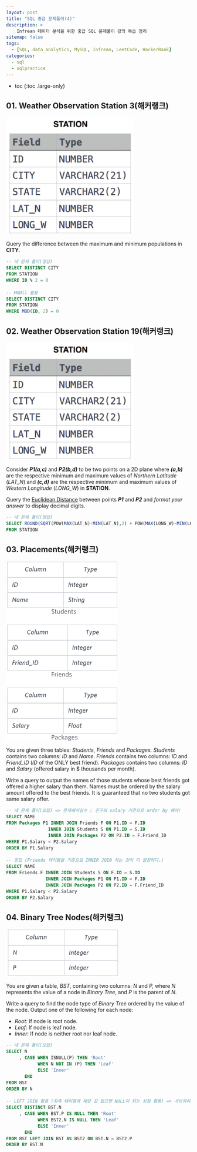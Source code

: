 ```yaml
---
layout: post
title: "SQL 중급 문제풀이(4)"
description: >
    Infrean 데이터 분석을 위한 중급 SQL 문제풀이 강의 복습 정리
sitemap: false
tags:
  - [SQL, data_analytics, MySQL, Infrean, LeetCode, HackerRank]
categories:
  - sql
  - sqlpractice 
---
```


* toc
{:toc .large-only}


## 01. Weather Observation Station 3(해커랭크)

![image-20220413155730325](/assets/md-images/image-20220413155730325.png)



Query the difference between the maximum and minimum populations in **CITY**.



```sql
-- 내 문제 풀이(정답)
SELECT DISTINCT CITY
FROM STATION
WHERE ID % 2 = 0

-- MOD() 활용
SELECT DISTINCT CITY
FROM STATION
WHERE MOD(ID, 2) = 0
```





## 02. Weather Observation Station 19(해커랭크)

![image-20220413155730325](/assets/md-images/image-20220413155730325.png)

Consider ***P1(a,c)*** and ***P2(b,d)*** to be two points on a 2D plane where ***(a,b)*** are the respective minimum and maximum values of *Northern Latitude* (*LAT_N*) and ***(c,d)*** are the respective minimum and maximum values of *Western Longitude* (*LONG_W*) in **STATION**.

Query the [Euclidean Distance](https://en.wikipedia.org/wiki/Euclidean_distance) between points ***P1*** and ***P2*** and *format your answer* to display decimal digits.



```sql
-- 내 문제 풀이(정답)
SELECT ROUND(SQRT(POW(MAX(LAT_N)-MIN(LAT_N),2) + POW(MAX(LONG_W)-MIN(LONG_W),2)),4)
FROM STATION
```





## 03. Placements(해커랭크)

![image-20220420145015434](/assets/md-images/image-20220420145015434.png)

You are given three tables: *Students*, *Friends* and *Packages.* *Students* contains two columns: *ID* and *Name*. *Friends* contains two columns: *ID* and *Friend_ID* (*ID* of the ONLY best friend). *Packages* contains two columns: *ID* and *Salary* (offered salary in $ thousands per month).

Write a query to output the names of those students whose best friends got offered a higher salary than them. Names must be ordered by the salary amount offered to the best friends. It is guaranteed that no two students got same salary offer.

```sql
-- 내 문제 풀이(오답) => 문제해석실수 : 친구의 salary 기준으로 order by 해야!
SELECT NAME
FROM Packages P1 INNER JOIN Friends F ON P1.ID = F.ID
                INNER JOIN Students S ON P1.ID = S.ID
                INNER JOIN Packages P2 ON P2.ID = F.Friend_ID
WHERE P1.Salary < P2.Salary
ORDER BY P1.Salary

-- 정답 (Friends 테이블을 기준으로 INNER JOIN 하는 것이 더 깔끔하다.)
SELECT NAME
FROM Friends F INNER JOIN Students S ON F.ID = S.ID
               INNER JOIN Packages P1 ON P1.ID = F.ID
               INNER JOIN Packages P2 ON P2.ID = F.Friend_ID
WHERE P1.Salary < P2.Salary
ORDER BY P2.Salary
```



## 04. Binary Tree Nodes(해커랭크)

![image-20220420151122509](/assets/md-images/image-20220420151122509.png)

You are given a table, *BST*, containing two columns: *N* and *P,* where *N* represents the value of a node in *Binary Tree*, and *P* is the parent of *N*.

Write a query to find the node type of *Binary Tree* ordered by the value of the node. Output one of the following for each node:

- *Root*: If node is root node.
- *Leaf*: If node is leaf node.
- *Inner*: If node is neither root nor leaf node.

```sql
-- 내 문제 풀이(오답)
SELECT N
     , CASE WHEN ISNULL(P) THEN 'Root'
            WHEN N NOT IN (P) THEN 'Leaf'
            ELSE 'Inner'
       END
FROM BST
ORDER BY N

-- LEFT JOIN 활용 (좌측 테이블에 해당 값 없으면 NULL이 되는 성질 활용) => 서브쿼리 활용하면 더 깔끔히 풀이 가능!
SELECT DISTINCT BST.N
     , CASE WHEN BST.P IS NULL THEN 'Root'
            WHEN BST2.N IS NULL THEN 'Leaf'
            ELSE 'Inner'
       END
FROM BST LEFT JOIN BST AS BST2 ON BST.N = BST2.P
ORDER BY BST.N
```

